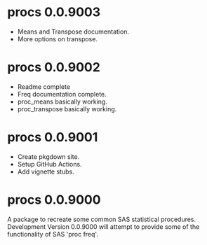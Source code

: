 # procs 0.0.9003

* Means and Transpose documentation.
* More options on transpose.

# procs 0.0.9002

* Readme complete
* Freq documentation complete.
* proc_means basically working.
* proc_transpose basically working.

# procs 0.0.9001

* Create pkgdown site.
* Setup GitHub Actions.
* Add vignette stubs.

# procs 0.0.9000

A package to recreate some common SAS statistical procedures. Development 
Version 0.0.9000 will attempt to provide some of the functionality 
of SAS 'proc freq'.


